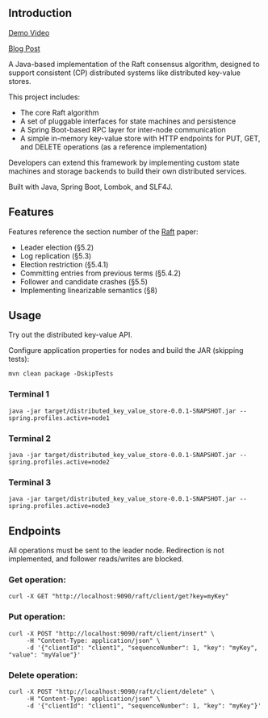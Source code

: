 ## Introduction

[Demo Video](https://www.youtube.com/watch?v=gdX7VxVnL6U)

[Blog Post](https://dev.to/sashaonion/javaraft-raft-based-distributed-key-value-store-5h0a)

A Java-based implementation of the Raft consensus algorithm, designed to support consistent (CP) distributed systems like distributed key-value stores.

This project includes:

* The core Raft algorithm
* A set of pluggable interfaces for state machines and persistence
* A Spring Boot-based RPC layer for inter-node communication
* A simple in-memory key-value store with HTTP endpoints for PUT, GET, and DELETE operations (as a reference implementation)

Developers can extend this framework by implementing custom state machines and storage backends to build their own distributed services.

Built with Java, Spring Boot, Lombok, and SLF4J.

## Features
Features reference the section number of the [Raft](https://raft.github.io/raft.pdf) paper:
- Leader election (§5.2)
- Log replication (§5.3)
- Election restriction (§5.4.1)
- Committing entries from previous terms (§5.4.2)
- Follower and candidate crashes (§5.5)
- Implementing linearizable semantics (§8)

## Usage
Try out the distributed key-value API.

Configure application properties for nodes and build the JAR (skipping tests):
```
mvn clean package -DskipTests
```

### Terminal 1
```
java -jar target/distributed_key_value_store-0.0.1-SNAPSHOT.jar --spring.profiles.active=node1
```

### Terminal 2
```
java -jar target/distributed_key_value_store-0.0.1-SNAPSHOT.jar --spring.profiles.active=node2
```

### Terminal 3
```
java -jar target/distributed_key_value_store-0.0.1-SNAPSHOT.jar --spring.profiles.active=node3
```

## Endpoints
All operations must be sent to the leader node. Redirection is not implemented, and follower reads/writes are blocked.

### Get operation:
```
curl -X GET "http://localhost:9090/raft/client/get?key=myKey"
```

### Put operation:
```
curl -X POST "http://localhost:9090/raft/client/insert" \
     -H "Content-Type: application/json" \
     -d '{"clientId": "client1", "sequenceNumber": 1, "key": "myKey", "value": "myValue"}'
```

### Delete operation:
```
curl -X POST "http://localhost:9090/raft/client/delete" \
     -H "Content-Type: application/json" \
     -d '{"clientId": "client1", "sequenceNumber": 1, "key": "myKey"}'
```
